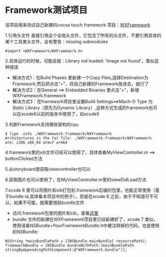 # Framework测试项目
该项目用来测试自己新建的cocoa touch framework 项目：[WXFramework](http://www.jianshu.com/p/3bc8ea7b88ce)

1.引用头文件
直接引用这个全局头文件，它包含了所有的头文件，不要引用具体的某个工具类头文件，会有警告：missing submodules

```
#import <WXFramework/WXFramework.h>

```

2.具体运行的时候，可能会报：Library not loaded: 'Image not found'，类似这种错误

* 解决方式1：在Build Phases 里新建一个Copy Files,选择Destination为Framework,然后把点击“+”，将自己新建的Framework放进去，就行了
* 解决方式2：在General ==> Embedded Binaries 里点击“+”，新增WXFramework.framework
* 解决方式3：在framework项目里设置Build Settings==>Mach-O Type 为Static Library（原先为Dynamic Library）,这种方式生成的framework也可以在xcode6以前的版本中使用了，如xcode5

3.判断Framework支持哪些架构的cpu

```
$ lipo -info ./WXFramework.framework/WXFramework 
Architectures in the fat file: ./WXFramework.framework/WXFramework are: i386 x86_64 armv7 arm64 

```

4.framework里的xib文件已经可以使用了，具体查看MyViewController.m  ==> buttonClicked方法

5.从storyboard里获取viewcontroller也可以

6.获取图片也可以使用了，在MyViewController.m里的viewDidLoad方法

7.xcode 8 里可以将图片和xib打包到.framework后缀的包里，也能正常使用（基于bundle id,具体看本项目中的例子），但是在xcode 8 之前，由于不知道可不可以，如果不可能，就需要借助bundle文件

* 访问.framework包里的图片和xib，查看[这里](http://www.jianshu.com/p/3bc8ea7b88ce)
* bundle 文件的新建在WXFramework项目里已经新建好了，xcode 7 类似，使用请看NSBundle+YourFrameworkBundle.h中被注释掉的代码，也是使用的NSBundle:

```
NSString *mainBundlePath = [[NSBundle mainBundle] resourcePath];
frameworkBundle = [NSBundle bundleWithPath:[mainBundlePath stringByAppendingPathComponent:@"WXFramework.bundle"]];
```
